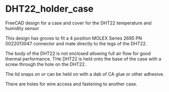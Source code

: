 # DHT22_holder_case
FreeCAD design for a case and cover for the DHT22 temperature and humidity sensor

This design has groves to fit a 4 position MOLEX Series 2695 PN 0022013047 connector and mate directly to the legs of the DHT22.

The body of the DHT22 is not enclosed allowing full air flow for good thermal performance. THe DHT22 is held onto the base of the case with a screw through the hole on the DHT22.

The lid snaps on or can be held on with a dab of CA glue or other adhesive.

There are holes for wire access and fastening to another case.
